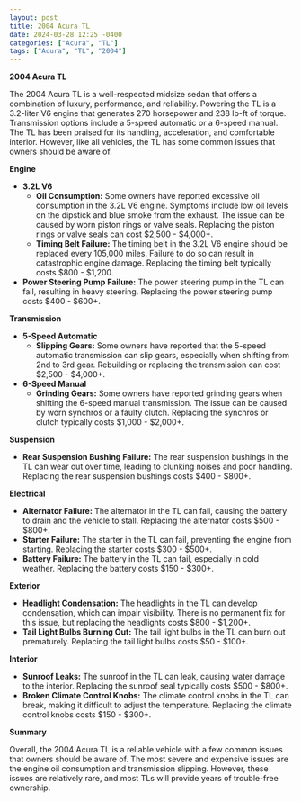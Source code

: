 ```yaml
---
layout: post
title: 2004 Acura TL
date: 2024-03-28 12:25 -0400
categories: ["Acura", "TL"]
tags: ["Acura", "TL", "2004"]
---
```

**2004 Acura TL**

The 2004 Acura TL is a well-respected midsize sedan that offers a combination of luxury, performance, and reliability. Powering the TL is a 3.2-liter V6 engine that generates 270 horsepower and 238 lb-ft of torque. Transmission options include a 5-speed automatic or a 6-speed manual. The TL has been praised for its handling, acceleration, and comfortable interior. However, like all vehicles, the TL has some common issues that owners should be aware of.

**Engine**

* **3.2L V6**
    * **Oil Consumption:** Some owners have reported excessive oil consumption in the 3.2L V6 engine. Symptoms include low oil levels on the dipstick and blue smoke from the exhaust. The issue can be caused by worn piston rings or valve seals. Replacing the piston rings or valve seals can cost $2,500 - $4,000+.
    * **Timing Belt Failure:** The timing belt in the 3.2L V6 engine should be replaced every 105,000 miles. Failure to do so can result in catastrophic engine damage. Replacing the timing belt typically costs $800 - $1,200.
* **Power Steering Pump Failure:** The power steering pump in the TL can fail, resulting in heavy steering. Replacing the power steering pump costs $400 - $600+.
    
**Transmission**

* **5-Speed Automatic**
    * **Slipping Gears:** Some owners have reported that the 5-speed automatic transmission can slip gears, especially when shifting from 2nd to 3rd gear. Rebuilding or replacing the transmission can cost $2,500 - $4,000+.
* **6-Speed Manual**
    * **Grinding Gears:** Some owners have reported grinding gears when shifting the 6-speed manual transmission. The issue can be caused by worn synchros or a faulty clutch. Replacing the synchros or clutch typically costs $1,000 - $2,000+.

**Suspension**

* **Rear Suspension Bushing Failure:** The rear suspension bushings in the TL can wear out over time, leading to clunking noises and poor handling. Replacing the rear suspension bushings costs $400 - $800+.

**Electrical**

* **Alternator Failure:** The alternator in the TL can fail, causing the battery to drain and the vehicle to stall. Replacing the alternator costs $500 - $800+.
* **Starter Failure:** The starter in the TL can fail, preventing the engine from starting. Replacing the starter costs $300 - $500+.
* **Battery Failure:** The battery in the TL can fail, especially in cold weather. Replacing the battery costs $150 - $300+.

**Exterior**

* **Headlight Condensation:** The headlights in the TL can develop condensation, which can impair visibility. There is no permanent fix for this issue, but replacing the headlights costs $800 - $1,200+.
* **Tail Light Bulbs Burning Out:** The tail light bulbs in the TL can burn out prematurely. Replacing the tail light bulbs costs $50 - $100+.

**Interior**

* **Sunroof Leaks:** The sunroof in the TL can leak, causing water damage to the interior. Replacing the sunroof seal typically costs $500 - $800+.
* **Broken Climate Control Knobs:** The climate control knobs in the TL can break, making it difficult to adjust the temperature. Replacing the climate control knobs costs $150 - $300+.

**Summary**

Overall, the 2004 Acura TL is a reliable vehicle with a few common issues that owners should be aware of. The most severe and expensive issues are the engine oil consumption and transmission slipping. However, these issues are relatively rare, and most TLs will provide years of trouble-free ownership.
